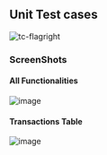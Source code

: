 
## Unit Test cases
![tc-flagright](https://github.com/tiwariadarsh/Assignment/assets/57039707/f5a6db9a-fc97-45a6-96c3-584f5d324e2f)

### ScreenShots
#### All Functionalities
![image](https://github.com/tiwariadarsh/Assignment/assets/57039707/d3438d1e-7a41-4526-a16f-d2cc702edd3b)

#### Transactions Table
![image](https://github.com/tiwariadarsh/Assignment/assets/57039707/cecdef49-d988-487c-ad19-20e52d904aff)



